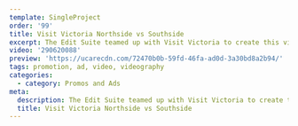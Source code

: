 ```yaml
---
template: SingleProject
order: '99'
title: Visit Victoria Northside vs Southside
excerpt: The Edit Suite teamed up with Visit Victoria to create this video all about Melbourne’s Northside v Southside dining styles. We followed Sofia Levin (Food Writer) as she explored why there is such a divide when it comes to food in Melbourne.
video: '290620088'
preview: 'https://ucarecdn.com/72470b0b-59fd-46fa-ad0d-3a30bd8a2b94/'
tags: promotion, ad, video, videography
categories:
  - category: Promos and Ads
meta:
  description: The Edit Suite teamed up with Visit Victoria to create this video all about Melbourne’s Northside v Southside dining styles. We followed Sofia Levin (Food Writer) as she explored why there is such a divide when it comes to food in Melbourne.
  title: Visit Victoria Northside vs Southside
---
```

